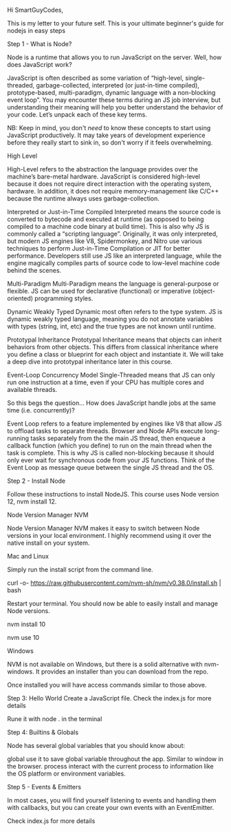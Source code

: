 Hi SmartGuyCodes,

This is my letter to your future self. This is your ultimate beginner's guide for nodejs in easy steps

Step 1 - What is Node?

Node is a runtime that allows you to run JavaScript on the server. Well, how does JavaScript work?

JavaScript is often described as some variation of “high-level, single-threaded, garbage-collected, interpreted (or just-in-time compiled), prototype-based, multi-paradigm, dynamic language with a non-blocking event loop”. You may encounter these terms during an JS job interview, but understanding their meaning will help you better understand the behavior of your code. Let’s unpack each of these key terms.

NB:
Keep in mind, you don't *need* to know these concepts to start using JavaScript productively. It may take years of development experience before they really start to sink in, so don't worry if it feels overwhelming.

High Level

High-Level refers to the abstraction the language provides over the machine’s bare-metal hardware. JavaScript is considered high-level because it does not require direct interaction with the operating system, hardware. In addition, it does not require memory-management like C/C++ because the runtime always uses garbage-collection.

Interpreted or Just-in-Time Compiled
Interpreted means the source code is converted to bytecode and executed at runtime (as opposed to being compiled to a machine code binary at build time). This is also why JS is commonly called a “scripting language”. Originally, it was only interpreted, but modern JS engines like V8, Spidermonkey, and Nitro use various techniques to perform Just-in-Time Compilation or JIT for better performance. Developers still use JS like an interpreted language, while the engine magically compiles parts of source code to low-level machine code behind the scenes.

Multi-Paradigm
Multi-Paradigm means the language is general-purpose or flexible. JS can be used for declarative (functional) or imperative (object-oriented) programming styles.

Dynamic Weakly Typed
Dynamic most often refers to the type system. JS is dynamic weakly typed language, meaning you do not annotate variables with types (string, int, etc) and the true types are not known until runtime.

Prototypal Inheritance
Prototypal Inheritance means that objects can inherit behaviors from other objects. This differs from classical inheritance where you define a class or blueprint for each object and instantiate it. We will take a deep dive into prototypal inheritance later in this course.

Event-Loop Concurrency Model
Single-Threaded means that JS can only run one instruction at a time, even if your CPU has multiple cores and available threads.

So this begs the question… How does JavaScript handle jobs at the same time (i.e. concurrently)?

Event Loop refers to a feature implemented by engines like V8 that allow JS to offload tasks to separate threads. Browser and Node APIs execute long-running tasks separately from the the main JS thread, then enqueue a callback function (which you define) to run on the main thread when the task is complete. This is why JS is called non-blocking because it should only ever wait for synchronous code from your JS functions. Think of the Event Loop as message queue between the single JS thread and the OS.

Step 2 - Install Node

Follow these instructions to install NodeJS. This course uses Node version 12, nvm install 12.

Node Version Manager NVM

Node Version Manager NVM makes it easy to switch between Node versions in your local environment. I highly recommend using it over the native install on your system.

Mac and Linux

Simply run the install script from the command line.

curl -o- https://raw.githubusercontent.com/nvm-sh/nvm/v0.38.0/install.sh | bash

Restart your terminal. You should now be able to easily install and manage Node versions.

nvm install 10

nvm use 10

Windows

NVM is not available on Windows, but there is a solid alternative with nvm-windows. It provides an installer than you can download from the repo. 

Once installed you will have access commands similar to those above.

Step 3: Hello World
Create a JavaScript file. Check the index.js for more details

Rune it with node .  in the terminal

Step 4: Builtins & Globals

Node has several global variables that you should know about:

global use it to save global variable throughout the app. Similar to window in the browser.
process interact with the current process to information like the OS platform or environment variables.

Step 5 - Events & Emitters

In most cases, you will find yourself listening to events and handling them with callbacks, but you can create your own events with an EventEmitter.

Check index.js for more details

